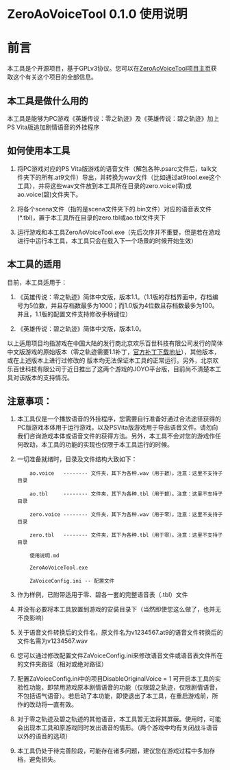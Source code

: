 ZeroAoVoiceTool 0.1.0 使用说明
==============================

前言
====

本工具是个开源项目，基于GPLv3协议。您可以在[ZeroAoVoiceTool项目主页](https://github.com/ZhenjianYang/ZeroAoVoiceTool)获取这个有关这个项目的全部信息。

本工具是做什么用的
------------------

本工具是能够为PC游戏《英雄传说：零之轨迹》及《英雄传说：碧之轨迹》加上PS
Vita版追加剧情语音的外挂程序

如何使用本工具
--------------

1.  将PC游戏对应的PS
    Vita版游戏的语音文件（解包各种.psarc文件后，talk文件夹下的所有.at9文件）导出，并转换为wav文件（比如通过at9tool.exe这个工具），并将这些wav文件放到本工具所在目录的zero.voice(零)或ao.voice(碧)文件夹下。

2.  将各个scena文件（指的是scena文件夹下的.bin文件）对应的语音表文件(\*.tbl)，置于本工具所在目录的zero.tbl或ao.tbl文件夹下

3.  运行游戏和本工具ZeroAoVoiceTool.exe（先后次序并不重要，但是若在游戏进行中运行本工具，本工具只会在载入下一个场景的时候开始生效）

本工具的适用
------------

目前，本工具适用于：

1.  《英雄传说：零之轨迹》简体中文版，版本1.1。（1.1版的存档界面中，存档编号为5位数，并且存档数最多为1000；而1.0版为4位数且存档数最多为100。并且，1.1版的配置文件支持修改手柄键位）

2.  《英雄传说：碧之轨迹》简体中文版，版本1.0。

以上适用项目均指游戏在中国大陆的发行商北京欢乐百世科技有限公司发行的简体中文版游戏的原始版本（零之轨迹需要1.1补丁，[官方补丁下载地址](http://pan.baidu.com/s/1jGjy62M)），其他版本，或在上述版本上进行过修改的
版本均无法保证本工具的正常运行。另外，北京欢乐百世科技有限公司于近日推出了这两个游戏的JOYO平台版，目前尚不清楚本工具对该版本的支持情况。

注意事项：
----------

1.  本工具仅是一个播放语音的外挂程序，您需要自行准备好通过合法途径获得的PC版游戏本体用于运行游戏，以及PSVita版游戏用于导出语音文件。请勿向我们咨询游戏本体或语音文件的获得方法。另外，本工具不会对您的游戏作任何改动，本工具的功能的实现也仅限于本工具运行的时候。

2.  一切准备就绪时，目录及文件结构大致如下：

            ao.voice   -------- 文件夹，其下为各种.wav（用于碧）。注意：这里不支持子目录
        
            ao.tbl     -------- 文件夹，其下为各种.tbl（用于碧）。注意：这里不支持子目录
        
            zero.voice -------- 文件夹，其下为各种.wav（用于零）。注意：这里不支持子目录
        
            zero.tbl   -------- 文件夹，其下为各种.tbl（用于零）。注意：这里不支持子目录
        
            使用说明.md
        
            ZeroAoVoiceTool.exe
        
            ZaVoiceConfig.ini -- 配置文件

3.  作为样例，已附带适用于零、碧各一套的完整语音表（.tbl）文件

4.  并没有必要将本工具放置到游戏的安装目录下（当然即使您这么做了，也并无不良影响）

5.  关于语音文件转换后的文件名，原文件名为v1234567.at9的语音文件转换后的文件名需为v1234567.wav

6.  您可以通过修改配置文件ZaVoiceConfig.ini来修改语音文件或语音表文件所在的文件夹路径（相对或绝对路径）

7.  配置ZaVoiceConfig.ini中的项目DisableOriginalVoice = 1
    可开启本工具的实验性功能，即禁用游戏原本剧情语音的功能（仅限碧之轨迹，仅限剧情语音，不包括语气语音）。若启动了本功能，即使退出了本工具，在重启游戏前，所作的改动将一直有效。

8.  对于零之轨迹及碧之轨迹的其他语音，本工具暂无法将其屏蔽。使用时，可能会出现本工具和原游戏同时发出语音的情形。（两个游戏中均有关闭战斗语音以外的语音的选项）

9.  本工具仍处于待完善阶段，可能存在诸多问题，建议您在游戏过程中多加存档，避免损失。


